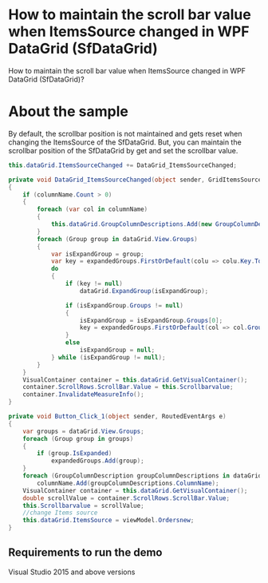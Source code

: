 # How to maintain the scroll bar value when ItemsSource changed in WPF DataGrid (SfDataGrid)

How to maintain the scroll bar value when ItemsSource changed in WPF DataGrid (SfDataGrid)?

# About the sample

By default, the scrollbar position is not maintained and gets reset when changing the ItemsSource of the SfDataGrid. But, you can maintain the scrollbar position of the SfDataGrid by get and set the scrollbar value.

```c#
this.dataGrid.ItemsSourceChanged += DataGrid_ItemsSourceChanged;

private void DataGrid_ItemsSourceChanged(object sender, GridItemsSourceChangedEventArgs e)
{
    if (columnName.Count > 0)
    {
        foreach (var col in columnName)
        {
            this.dataGrid.GroupColumnDescriptions.Add(new GroupColumnDescription() { ColumnName = col });
        }
        foreach (Group group in dataGrid.View.Groups)
        {
            var isExpandGroup = group;
            var key = expandedGroups.FirstOrDefault(colu => colu.Key.ToString() == isExpandGroup.Key.ToString());
            do
            {
                if (key != null)
                    dataGrid.ExpandGroup(isExpandGroup);

                if (isExpandGroup.Groups != null)
                {
                    isExpandGroup = isExpandGroup.Groups[0];
                    key = expandedGroups.FirstOrDefault(col => col.Groups[0].Key.ToString() == group.Groups[0].Key.ToString());
                }
                else
                    isExpandGroup = null;
            } while (isExpandGroup != null);
        }
    }
    VisualContainer container = this.dataGrid.GetVisualContainer();
    container.ScrollRows.ScrollBar.Value = this.Scrollbarvalue;
    container.InvalidateMeasureInfo();
}

private void Button_Click_1(object sender, RoutedEventArgs e)
{
    var groups = dataGrid.View.Groups;
    foreach (Group group in groups)
    {
        if (group.IsExpanded)
            expandedGroups.Add(group);
    }
    foreach (GroupColumnDescription groupColumnDescriptions in dataGrid.GroupColumnDescriptions)
        columnName.Add(groupColumnDescriptions.ColumnName);
    VisualContainer container = this.dataGrid.GetVisualContainer();
    double scrollValue = container.ScrollRows.ScrollBar.Value;
    this.Scrollbarvalue = scrollValue;
    //change Items source
    this.dataGrid.ItemsSource = viewModel.Ordersnew;
}
```
## Requirements to run the demo
 Visual Studio 2015 and above versions
